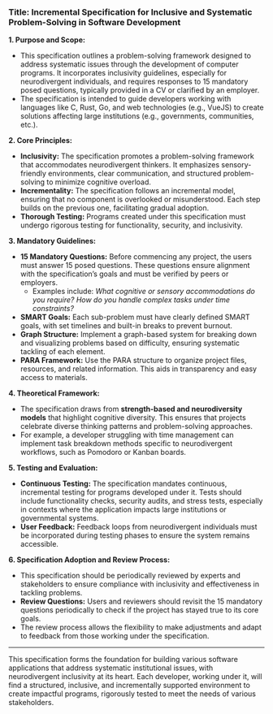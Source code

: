 

### **Title: Incremental Specification for Inclusive and Systematic Problem-Solving in Software Development**

**1. Purpose and Scope:**

- This specification outlines a problem-solving framework designed to address systematic issues through the development of computer programs. It incorporates inclusivity guidelines, especially for neurodivergent individuals, and requires responses to 15 mandatory posed questions, typically provided in a CV or clarified by an employer. 
- The specification is intended to guide developers working with languages like C, Rust, Go, and web technologies (e.g., VueJS) to create solutions affecting large institutions (e.g., governments, communities, etc.).

**2. Core Principles:**

- **Inclusivity:** The specification promotes a problem-solving framework that accommodates neurodivergent thinkers. It emphasizes sensory-friendly environments, clear communication, and structured problem-solving to minimize cognitive overload.
- **Incrementality:** The specification follows an incremental model, ensuring that no component is overlooked or misunderstood. Each step builds on the previous one, facilitating gradual adoption.
- **Thorough Testing:** Programs created under this specification must undergo rigorous testing for functionality, security, and inclusivity.

**3. Mandatory Guidelines:**

- **15 Mandatory Questions:** Before commencing any project, the users must answer 15 posed questions. These questions ensure alignment with the specification’s goals and must be verified by peers or employers.
  - Examples include: *What cognitive or sensory accommodations do you require? How do you handle complex tasks under time constraints?*
- **SMART Goals:** Each sub-problem must have clearly defined SMART goals, with set timelines and built-in breaks to prevent burnout.
- **Graph Structure:** Implement a graph-based system for breaking down and visualizing problems based on difficulty, ensuring systematic tackling of each element.
- **PARA Framework:** Use the PARA structure to organize project files, resources, and related information. This aids in transparency and easy access to materials.

**4. Theoretical Framework:**

- The specification draws from **strength-based and neurodiversity models** that highlight cognitive diversity. This ensures that projects celebrate diverse thinking patterns and problem-solving approaches.
- For example, a developer struggling with time management can implement task breakdown methods specific to neurodivergent workflows, such as Pomodoro or Kanban boards.

**5. Testing and Evaluation:**

- **Continuous Testing:** The specification mandates continuous, incremental testing for programs developed under it. Tests should include functionality checks, security audits, and stress tests, especially in contexts where the application impacts large institutions or governmental systems.
- **User Feedback:** Feedback loops from neurodivergent individuals must be incorporated during testing phases to ensure the system remains accessible.

**6. Specification Adoption and Review Process:**

- This specification should be periodically reviewed by experts and stakeholders to ensure compliance with inclusivity and effectiveness in tackling problems.
- **Review Questions:** Users and reviewers should revisit the 15 mandatory questions periodically to check if the project has stayed true to its core goals.
- The review process allows the flexibility to make adjustments and adapt to feedback from those working under the specification.

---

This specification forms the foundation for building various software applications that address systematic institutional issues, with neurodivergent inclusivity at its heart. Each developer, working under it, will find a structured, inclusive, and incrementally supported environment to create impactful programs, rigorously tested to meet the needs of various stakeholders.
